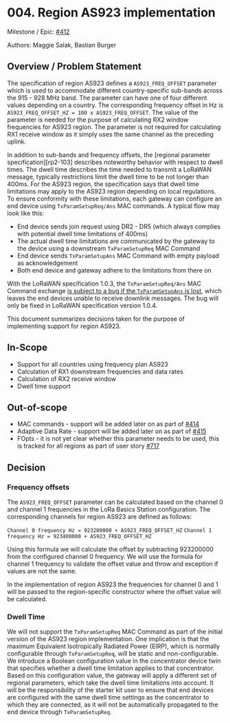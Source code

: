 # 004. Region AS923 implementation

Milestone / Epic: [#412](https://github.com/Azure/iotedge-lorawan-starterkit/issues/412)

Authors: Maggie Salak, Bastian Burger

## Overview / Problem Statement

The specification of region AS923 defines a `AS923_FREQ_OFFSET` parameter which is used to accommodate different country-specific sub-bands across the 915 - 928 MHz band. The parameter can have one of four different values depending on a country. The corresponding frequency offset in Hz is `AS923_FREQ_OFFSET_HZ = 100 x AS923_FREQ_OFFSET`. The value of the parameter is needed for the purpose of calculating RX2 window frequencies for AS923 region. The parameter is not required for calculating RX1 receive window as it simply uses the same channel as the preceding uplink.

In addition to sub-bands and frequency offsets, the [regional parameter specification][rp2-103] describes noteworthy behavior with respect to dwell times. The dwell time describes the time needed to transmit a LoRaWAN message, typically restrictions limit the dwell time to be not longer than 400ms. For the AS923 region, the specification says that dwell time limitations may apply to the AS923 region depending on local regulations. To ensure conformity with these limitations, each gateway can configure an end device using `TxParamSetupReq/Ans` MAC commands. A typical flow may look like this: 

- End device sends join request using DR2 - DR5 (which always complies with potential dwell time limitations of 400ms)
- The actual dwell time limitations are communicated by the gateway to the device using a downstream `TxParamSetupReq` MAC Command
- End device sends `TxParamSetupAns` MAC Command with empty payload as acknowledgement
- Both end device and gateway adhere to the limitations from there on

With the LoRaWAN specification 1.0.3, the `TxParamSetupReq/Ans` MAC Command exchange [is subject to a bug if the `TxParamSetupAns` is lost](https://github.com/Lora-net/LoRaMac-node/issues/614), which leaves the end devices unable to receive downlink messages. The bug will only be fixed in LoRaWAN specification version 1.0.4.

This document summarizes decisions taken for the purpose of implementing support for region AS923.

## In-Scope

- Support for all countries using frequency plan AS923
- Calculation of RX1 downstream frequencies and data rates
- Calculation of RX2 receive window
- Dwell time support

## Out-of-scope

- MAC commands - support will be added later on as part of [#414](https://github.com/Azure/iotedge-lorawan-starterkit/issues/414)
- Adaptive Data Rate - support will be added later on as part of [#415](https://github.com/Azure/iotedge-lorawan-starterkit/issues/415)
- FOpts - it is not yet clear whether this parameter needs to be used, this is tracked for all regions as part of user story [#717](https://github.com/Azure/iotedge-lorawan-starterkit/issues/717)

## Decision

### Frequency offsets

The `AS923_FREQ_OFFSET` parameter can be calculated based on the channel 0 and channel 1 frequencies in the LoRa Basics Station configuration. The corresponding channels for region AS923 are defined as follows:

`Channel 0 frequency Hz = 923200000 + AS923_FREQ_OFFSET_HZ`
`Channel 1 frequency Hz = 923400000 + AS923_FREQ_OFFSET_HZ`

Using this formula we will calculate the offset by subtracting 923200000 from the configured channel 0 frequency. We will use the formula for channel 1 frequency to validate the offset value and throw and exception if values are not the same.

In the implementation of region AS923 the frequencies for channel 0 and 1 will be passed to the region-specific constructor where the offset value will be calculated.

### Dwell Time

We will not support the `TxParamSetupReq` MAC Command as part of the initial version of the AS923 region implementation. One implication is that the maximum Equivalent Isotropically Radiated Power (EIRP), which is normally configurable through `TxParamSetupReq`, will be static and non-configurable. We introduce a Boolean configuration value in the concentrator device twin that specifies whether a dwell time limitation applies to that concentrator. Based on this configuration value, the gateway will apply a different set of regional parameters, which take the dwell time limitations into account. It will be the responsibility of the starter kit user to ensure that end devices are configured with the same dwell time settings as the concentrator to which they are connected, as it will not be automatically propagated to the end device through `TxParamSetupReq`.
